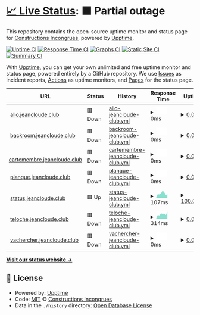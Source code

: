 # [📈 Live Status](https://status.jeancloude.club): <!--live status--> **🟧 Partial outage**

This repository contains the open-source uptime monitor and status page for [Constructions Incongrues](http://www.constructions-incongrues.net), powered by [Upptime](https://github.com/upptime/upptime).

[![Uptime CI](https://github.com/constructions-incongrues/status.jeancloude.club/workflows/Uptime%20CI/badge.svg)](https://github.com/constructions-incongrues/status.jeancloude.club/actions?query=workflow%3A%22Uptime+CI%22)
[![Response Time CI](https://github.com/constructions-incongrues/status.jeancloude.club/workflows/Response%20Time%20CI/badge.svg)](https://github.com/constructions-incongrues/status.jeancloude.club/actions?query=workflow%3A%22Response+Time+CI%22)
[![Graphs CI](https://github.com/constructions-incongrues/status.jeancloude.club/workflows/Graphs%20CI/badge.svg)](https://github.com/constructions-incongrues/status.jeancloude.club/actions?query=workflow%3A%22Graphs+CI%22)
[![Static Site CI](https://github.com/constructions-incongrues/status.jeancloude.club/workflows/Static%20Site%20CI/badge.svg)](https://github.com/constructions-incongrues/status.jeancloude.club/actions?query=workflow%3A%22Static+Site+CI%22)
[![Summary CI](https://github.com/constructions-incongrues/status.jeancloude.club/workflows/Summary%20CI/badge.svg)](https://github.com/constructions-incongrues/status.jeancloude.club/actions?query=workflow%3A%22Summary+CI%22)

With [Upptime](https://upptime.js.org), you can get your own unlimited and free uptime monitor and status page, powered entirely by a GitHub repository. We use [Issues](https://github.com/constructions-incongrues/status.jeancloude.club/issues) as incident reports, [Actions](https://github.com/constructions-incongrues/status.jeancloude.club/actions) as uptime monitors, and [Pages](https://status.jeancloude.club) for the status page.

<!--start: status pages-->
<!-- This summary is generated by Upptime (https://github.com/upptime/upptime) -->
<!-- Do not edit this manually, your changes will be overwritten -->
<!-- prettier-ignore -->
| URL | Status | History | Response Time | Uptime |
| --- | ------ | ------- | ------------- | ------ |
| <img alt="" src="https://favicons.githubusercontent.com/allo.jeancloude.club" height="13"> [allo.jeancloude.club](https://allo.jeancloude.club) | 🟥 Down | [allo-jeancloude-club.yml](https://github.com/constructions-incongrues/club.jeancloude.status/commits/HEAD/history/allo-jeancloude-club.yml) | <details><summary><img alt="Response time graph" src="./graphs/allo-jeancloude-club/response-time-week.png" height="20"> 0ms</summary><br><a href="https://status.jeancloude.club/history/allo-jeancloude-club"><img alt="Response time 0" src="https://img.shields.io/endpoint?url=https%3A%2F%2Fraw.githubusercontent.com%2Fconstructions-incongrues%2Fclub.jeancloude.status%2FHEAD%2Fapi%2Fallo-jeancloude-club%2Fresponse-time.json"></a><br><a href="https://status.jeancloude.club/history/allo-jeancloude-club"><img alt="24-hour response time 0" src="https://img.shields.io/endpoint?url=https%3A%2F%2Fraw.githubusercontent.com%2Fconstructions-incongrues%2Fclub.jeancloude.status%2FHEAD%2Fapi%2Fallo-jeancloude-club%2Fresponse-time-day.json"></a><br><a href="https://status.jeancloude.club/history/allo-jeancloude-club"><img alt="7-day response time 0" src="https://img.shields.io/endpoint?url=https%3A%2F%2Fraw.githubusercontent.com%2Fconstructions-incongrues%2Fclub.jeancloude.status%2FHEAD%2Fapi%2Fallo-jeancloude-club%2Fresponse-time-week.json"></a><br><a href="https://status.jeancloude.club/history/allo-jeancloude-club"><img alt="30-day response time 0" src="https://img.shields.io/endpoint?url=https%3A%2F%2Fraw.githubusercontent.com%2Fconstructions-incongrues%2Fclub.jeancloude.status%2FHEAD%2Fapi%2Fallo-jeancloude-club%2Fresponse-time-month.json"></a><br><a href="https://status.jeancloude.club/history/allo-jeancloude-club"><img alt="1-year response time 0" src="https://img.shields.io/endpoint?url=https%3A%2F%2Fraw.githubusercontent.com%2Fconstructions-incongrues%2Fclub.jeancloude.status%2FHEAD%2Fapi%2Fallo-jeancloude-club%2Fresponse-time-year.json"></a></details> | <details><summary><a href="https://status.jeancloude.club/history/allo-jeancloude-club">0.00%</a></summary><a href="https://status.jeancloude.club/history/allo-jeancloude-club"><img alt="All-time uptime 0.00%" src="https://img.shields.io/endpoint?url=https%3A%2F%2Fraw.githubusercontent.com%2Fconstructions-incongrues%2Fclub.jeancloude.status%2FHEAD%2Fapi%2Fallo-jeancloude-club%2Fuptime.json"></a><br><a href="https://status.jeancloude.club/history/allo-jeancloude-club"><img alt="24-hour uptime 0.00%" src="https://img.shields.io/endpoint?url=https%3A%2F%2Fraw.githubusercontent.com%2Fconstructions-incongrues%2Fclub.jeancloude.status%2FHEAD%2Fapi%2Fallo-jeancloude-club%2Fuptime-day.json"></a><br><a href="https://status.jeancloude.club/history/allo-jeancloude-club"><img alt="7-day uptime 0.00%" src="https://img.shields.io/endpoint?url=https%3A%2F%2Fraw.githubusercontent.com%2Fconstructions-incongrues%2Fclub.jeancloude.status%2FHEAD%2Fapi%2Fallo-jeancloude-club%2Fuptime-week.json"></a><br><a href="https://status.jeancloude.club/history/allo-jeancloude-club"><img alt="30-day uptime 0.00%" src="https://img.shields.io/endpoint?url=https%3A%2F%2Fraw.githubusercontent.com%2Fconstructions-incongrues%2Fclub.jeancloude.status%2FHEAD%2Fapi%2Fallo-jeancloude-club%2Fuptime-month.json"></a><br><a href="https://status.jeancloude.club/history/allo-jeancloude-club"><img alt="1-year uptime 0.00%" src="https://img.shields.io/endpoint?url=https%3A%2F%2Fraw.githubusercontent.com%2Fconstructions-incongrues%2Fclub.jeancloude.status%2FHEAD%2Fapi%2Fallo-jeancloude-club%2Fuptime-year.json"></a></details>
| <img alt="" src="https://favicons.githubusercontent.com/backroom.jeancloude.club" height="13"> [backroom.jeancloude.club](https://backroom.jeancloude.club) | 🟥 Down | [backroom-jeancloude-club.yml](https://github.com/constructions-incongrues/club.jeancloude.status/commits/HEAD/history/backroom-jeancloude-club.yml) | <details><summary><img alt="Response time graph" src="./graphs/backroom-jeancloude-club/response-time-week.png" height="20"> 0ms</summary><br><a href="https://status.jeancloude.club/history/backroom-jeancloude-club"><img alt="Response time 0" src="https://img.shields.io/endpoint?url=https%3A%2F%2Fraw.githubusercontent.com%2Fconstructions-incongrues%2Fclub.jeancloude.status%2FHEAD%2Fapi%2Fbackroom-jeancloude-club%2Fresponse-time.json"></a><br><a href="https://status.jeancloude.club/history/backroom-jeancloude-club"><img alt="24-hour response time 0" src="https://img.shields.io/endpoint?url=https%3A%2F%2Fraw.githubusercontent.com%2Fconstructions-incongrues%2Fclub.jeancloude.status%2FHEAD%2Fapi%2Fbackroom-jeancloude-club%2Fresponse-time-day.json"></a><br><a href="https://status.jeancloude.club/history/backroom-jeancloude-club"><img alt="7-day response time 0" src="https://img.shields.io/endpoint?url=https%3A%2F%2Fraw.githubusercontent.com%2Fconstructions-incongrues%2Fclub.jeancloude.status%2FHEAD%2Fapi%2Fbackroom-jeancloude-club%2Fresponse-time-week.json"></a><br><a href="https://status.jeancloude.club/history/backroom-jeancloude-club"><img alt="30-day response time 0" src="https://img.shields.io/endpoint?url=https%3A%2F%2Fraw.githubusercontent.com%2Fconstructions-incongrues%2Fclub.jeancloude.status%2FHEAD%2Fapi%2Fbackroom-jeancloude-club%2Fresponse-time-month.json"></a><br><a href="https://status.jeancloude.club/history/backroom-jeancloude-club"><img alt="1-year response time 0" src="https://img.shields.io/endpoint?url=https%3A%2F%2Fraw.githubusercontent.com%2Fconstructions-incongrues%2Fclub.jeancloude.status%2FHEAD%2Fapi%2Fbackroom-jeancloude-club%2Fresponse-time-year.json"></a></details> | <details><summary><a href="https://status.jeancloude.club/history/backroom-jeancloude-club">0.00%</a></summary><a href="https://status.jeancloude.club/history/backroom-jeancloude-club"><img alt="All-time uptime 0.00%" src="https://img.shields.io/endpoint?url=https%3A%2F%2Fraw.githubusercontent.com%2Fconstructions-incongrues%2Fclub.jeancloude.status%2FHEAD%2Fapi%2Fbackroom-jeancloude-club%2Fuptime.json"></a><br><a href="https://status.jeancloude.club/history/backroom-jeancloude-club"><img alt="24-hour uptime 0.00%" src="https://img.shields.io/endpoint?url=https%3A%2F%2Fraw.githubusercontent.com%2Fconstructions-incongrues%2Fclub.jeancloude.status%2FHEAD%2Fapi%2Fbackroom-jeancloude-club%2Fuptime-day.json"></a><br><a href="https://status.jeancloude.club/history/backroom-jeancloude-club"><img alt="7-day uptime 0.00%" src="https://img.shields.io/endpoint?url=https%3A%2F%2Fraw.githubusercontent.com%2Fconstructions-incongrues%2Fclub.jeancloude.status%2FHEAD%2Fapi%2Fbackroom-jeancloude-club%2Fuptime-week.json"></a><br><a href="https://status.jeancloude.club/history/backroom-jeancloude-club"><img alt="30-day uptime 0.00%" src="https://img.shields.io/endpoint?url=https%3A%2F%2Fraw.githubusercontent.com%2Fconstructions-incongrues%2Fclub.jeancloude.status%2FHEAD%2Fapi%2Fbackroom-jeancloude-club%2Fuptime-month.json"></a><br><a href="https://status.jeancloude.club/history/backroom-jeancloude-club"><img alt="1-year uptime 0.00%" src="https://img.shields.io/endpoint?url=https%3A%2F%2Fraw.githubusercontent.com%2Fconstructions-incongrues%2Fclub.jeancloude.status%2FHEAD%2Fapi%2Fbackroom-jeancloude-club%2Fuptime-year.json"></a></details>
| <img alt="" src="https://favicons.githubusercontent.com/cartemembre.jeancloude.club" height="13"> [cartemembre.jeancloude.club](https://cartemembre.jeancloude.club) | 🟥 Down | [cartemembre-jeancloude-club.yml](https://github.com/constructions-incongrues/club.jeancloude.status/commits/HEAD/history/cartemembre-jeancloude-club.yml) | <details><summary><img alt="Response time graph" src="./graphs/cartemembre-jeancloude-club/response-time-week.png" height="20"> 0ms</summary><br><a href="https://status.jeancloude.club/history/cartemembre-jeancloude-club"><img alt="Response time 0" src="https://img.shields.io/endpoint?url=https%3A%2F%2Fraw.githubusercontent.com%2Fconstructions-incongrues%2Fclub.jeancloude.status%2FHEAD%2Fapi%2Fcartemembre-jeancloude-club%2Fresponse-time.json"></a><br><a href="https://status.jeancloude.club/history/cartemembre-jeancloude-club"><img alt="24-hour response time 0" src="https://img.shields.io/endpoint?url=https%3A%2F%2Fraw.githubusercontent.com%2Fconstructions-incongrues%2Fclub.jeancloude.status%2FHEAD%2Fapi%2Fcartemembre-jeancloude-club%2Fresponse-time-day.json"></a><br><a href="https://status.jeancloude.club/history/cartemembre-jeancloude-club"><img alt="7-day response time 0" src="https://img.shields.io/endpoint?url=https%3A%2F%2Fraw.githubusercontent.com%2Fconstructions-incongrues%2Fclub.jeancloude.status%2FHEAD%2Fapi%2Fcartemembre-jeancloude-club%2Fresponse-time-week.json"></a><br><a href="https://status.jeancloude.club/history/cartemembre-jeancloude-club"><img alt="30-day response time 0" src="https://img.shields.io/endpoint?url=https%3A%2F%2Fraw.githubusercontent.com%2Fconstructions-incongrues%2Fclub.jeancloude.status%2FHEAD%2Fapi%2Fcartemembre-jeancloude-club%2Fresponse-time-month.json"></a><br><a href="https://status.jeancloude.club/history/cartemembre-jeancloude-club"><img alt="1-year response time 0" src="https://img.shields.io/endpoint?url=https%3A%2F%2Fraw.githubusercontent.com%2Fconstructions-incongrues%2Fclub.jeancloude.status%2FHEAD%2Fapi%2Fcartemembre-jeancloude-club%2Fresponse-time-year.json"></a></details> | <details><summary><a href="https://status.jeancloude.club/history/cartemembre-jeancloude-club">0.00%</a></summary><a href="https://status.jeancloude.club/history/cartemembre-jeancloude-club"><img alt="All-time uptime 0.00%" src="https://img.shields.io/endpoint?url=https%3A%2F%2Fraw.githubusercontent.com%2Fconstructions-incongrues%2Fclub.jeancloude.status%2FHEAD%2Fapi%2Fcartemembre-jeancloude-club%2Fuptime.json"></a><br><a href="https://status.jeancloude.club/history/cartemembre-jeancloude-club"><img alt="24-hour uptime 0.00%" src="https://img.shields.io/endpoint?url=https%3A%2F%2Fraw.githubusercontent.com%2Fconstructions-incongrues%2Fclub.jeancloude.status%2FHEAD%2Fapi%2Fcartemembre-jeancloude-club%2Fuptime-day.json"></a><br><a href="https://status.jeancloude.club/history/cartemembre-jeancloude-club"><img alt="7-day uptime 0.00%" src="https://img.shields.io/endpoint?url=https%3A%2F%2Fraw.githubusercontent.com%2Fconstructions-incongrues%2Fclub.jeancloude.status%2FHEAD%2Fapi%2Fcartemembre-jeancloude-club%2Fuptime-week.json"></a><br><a href="https://status.jeancloude.club/history/cartemembre-jeancloude-club"><img alt="30-day uptime 0.00%" src="https://img.shields.io/endpoint?url=https%3A%2F%2Fraw.githubusercontent.com%2Fconstructions-incongrues%2Fclub.jeancloude.status%2FHEAD%2Fapi%2Fcartemembre-jeancloude-club%2Fuptime-month.json"></a><br><a href="https://status.jeancloude.club/history/cartemembre-jeancloude-club"><img alt="1-year uptime 0.00%" src="https://img.shields.io/endpoint?url=https%3A%2F%2Fraw.githubusercontent.com%2Fconstructions-incongrues%2Fclub.jeancloude.status%2FHEAD%2Fapi%2Fcartemembre-jeancloude-club%2Fuptime-year.json"></a></details>
| <img alt="" src="https://favicons.githubusercontent.com/planque.jeancloude.club" height="13"> [planque.jeancloude.club](https://planque.jeancloude.club) | 🟥 Down | [planque-jeancloude-club.yml](https://github.com/constructions-incongrues/club.jeancloude.status/commits/HEAD/history/planque-jeancloude-club.yml) | <details><summary><img alt="Response time graph" src="./graphs/planque-jeancloude-club/response-time-week.png" height="20"> 0ms</summary><br><a href="https://status.jeancloude.club/history/planque-jeancloude-club"><img alt="Response time 0" src="https://img.shields.io/endpoint?url=https%3A%2F%2Fraw.githubusercontent.com%2Fconstructions-incongrues%2Fclub.jeancloude.status%2FHEAD%2Fapi%2Fplanque-jeancloude-club%2Fresponse-time.json"></a><br><a href="https://status.jeancloude.club/history/planque-jeancloude-club"><img alt="24-hour response time 0" src="https://img.shields.io/endpoint?url=https%3A%2F%2Fraw.githubusercontent.com%2Fconstructions-incongrues%2Fclub.jeancloude.status%2FHEAD%2Fapi%2Fplanque-jeancloude-club%2Fresponse-time-day.json"></a><br><a href="https://status.jeancloude.club/history/planque-jeancloude-club"><img alt="7-day response time 0" src="https://img.shields.io/endpoint?url=https%3A%2F%2Fraw.githubusercontent.com%2Fconstructions-incongrues%2Fclub.jeancloude.status%2FHEAD%2Fapi%2Fplanque-jeancloude-club%2Fresponse-time-week.json"></a><br><a href="https://status.jeancloude.club/history/planque-jeancloude-club"><img alt="30-day response time 0" src="https://img.shields.io/endpoint?url=https%3A%2F%2Fraw.githubusercontent.com%2Fconstructions-incongrues%2Fclub.jeancloude.status%2FHEAD%2Fapi%2Fplanque-jeancloude-club%2Fresponse-time-month.json"></a><br><a href="https://status.jeancloude.club/history/planque-jeancloude-club"><img alt="1-year response time 0" src="https://img.shields.io/endpoint?url=https%3A%2F%2Fraw.githubusercontent.com%2Fconstructions-incongrues%2Fclub.jeancloude.status%2FHEAD%2Fapi%2Fplanque-jeancloude-club%2Fresponse-time-year.json"></a></details> | <details><summary><a href="https://status.jeancloude.club/history/planque-jeancloude-club">0.00%</a></summary><a href="https://status.jeancloude.club/history/planque-jeancloude-club"><img alt="All-time uptime 0.00%" src="https://img.shields.io/endpoint?url=https%3A%2F%2Fraw.githubusercontent.com%2Fconstructions-incongrues%2Fclub.jeancloude.status%2FHEAD%2Fapi%2Fplanque-jeancloude-club%2Fuptime.json"></a><br><a href="https://status.jeancloude.club/history/planque-jeancloude-club"><img alt="24-hour uptime 0.00%" src="https://img.shields.io/endpoint?url=https%3A%2F%2Fraw.githubusercontent.com%2Fconstructions-incongrues%2Fclub.jeancloude.status%2FHEAD%2Fapi%2Fplanque-jeancloude-club%2Fuptime-day.json"></a><br><a href="https://status.jeancloude.club/history/planque-jeancloude-club"><img alt="7-day uptime 0.00%" src="https://img.shields.io/endpoint?url=https%3A%2F%2Fraw.githubusercontent.com%2Fconstructions-incongrues%2Fclub.jeancloude.status%2FHEAD%2Fapi%2Fplanque-jeancloude-club%2Fuptime-week.json"></a><br><a href="https://status.jeancloude.club/history/planque-jeancloude-club"><img alt="30-day uptime 0.00%" src="https://img.shields.io/endpoint?url=https%3A%2F%2Fraw.githubusercontent.com%2Fconstructions-incongrues%2Fclub.jeancloude.status%2FHEAD%2Fapi%2Fplanque-jeancloude-club%2Fuptime-month.json"></a><br><a href="https://status.jeancloude.club/history/planque-jeancloude-club"><img alt="1-year uptime 0.00%" src="https://img.shields.io/endpoint?url=https%3A%2F%2Fraw.githubusercontent.com%2Fconstructions-incongrues%2Fclub.jeancloude.status%2FHEAD%2Fapi%2Fplanque-jeancloude-club%2Fuptime-year.json"></a></details>
| <img alt="" src="https://favicons.githubusercontent.com/status.jeancloude.club" height="13"> [status.jeancloude.club](https://status.jeancloude.club) | 🟩 Up | [status-jeancloude-club.yml](https://github.com/constructions-incongrues/club.jeancloude.status/commits/HEAD/history/status-jeancloude-club.yml) | <details><summary><img alt="Response time graph" src="./graphs/status-jeancloude-club/response-time-week.png" height="20"> 107ms</summary><br><a href="https://status.jeancloude.club/history/status-jeancloude-club"><img alt="Response time 137" src="https://img.shields.io/endpoint?url=https%3A%2F%2Fraw.githubusercontent.com%2Fconstructions-incongrues%2Fclub.jeancloude.status%2FHEAD%2Fapi%2Fstatus-jeancloude-club%2Fresponse-time.json"></a><br><a href="https://status.jeancloude.club/history/status-jeancloude-club"><img alt="24-hour response time 85" src="https://img.shields.io/endpoint?url=https%3A%2F%2Fraw.githubusercontent.com%2Fconstructions-incongrues%2Fclub.jeancloude.status%2FHEAD%2Fapi%2Fstatus-jeancloude-club%2Fresponse-time-day.json"></a><br><a href="https://status.jeancloude.club/history/status-jeancloude-club"><img alt="7-day response time 107" src="https://img.shields.io/endpoint?url=https%3A%2F%2Fraw.githubusercontent.com%2Fconstructions-incongrues%2Fclub.jeancloude.status%2FHEAD%2Fapi%2Fstatus-jeancloude-club%2Fresponse-time-week.json"></a><br><a href="https://status.jeancloude.club/history/status-jeancloude-club"><img alt="30-day response time 162" src="https://img.shields.io/endpoint?url=https%3A%2F%2Fraw.githubusercontent.com%2Fconstructions-incongrues%2Fclub.jeancloude.status%2FHEAD%2Fapi%2Fstatus-jeancloude-club%2Fresponse-time-month.json"></a><br><a href="https://status.jeancloude.club/history/status-jeancloude-club"><img alt="1-year response time 137" src="https://img.shields.io/endpoint?url=https%3A%2F%2Fraw.githubusercontent.com%2Fconstructions-incongrues%2Fclub.jeancloude.status%2FHEAD%2Fapi%2Fstatus-jeancloude-club%2Fresponse-time-year.json"></a></details> | <details><summary><a href="https://status.jeancloude.club/history/status-jeancloude-club">100.00%</a></summary><a href="https://status.jeancloude.club/history/status-jeancloude-club"><img alt="All-time uptime 98.51%" src="https://img.shields.io/endpoint?url=https%3A%2F%2Fraw.githubusercontent.com%2Fconstructions-incongrues%2Fclub.jeancloude.status%2FHEAD%2Fapi%2Fstatus-jeancloude-club%2Fuptime.json"></a><br><a href="https://status.jeancloude.club/history/status-jeancloude-club"><img alt="24-hour uptime 100.00%" src="https://img.shields.io/endpoint?url=https%3A%2F%2Fraw.githubusercontent.com%2Fconstructions-incongrues%2Fclub.jeancloude.status%2FHEAD%2Fapi%2Fstatus-jeancloude-club%2Fuptime-day.json"></a><br><a href="https://status.jeancloude.club/history/status-jeancloude-club"><img alt="7-day uptime 100.00%" src="https://img.shields.io/endpoint?url=https%3A%2F%2Fraw.githubusercontent.com%2Fconstructions-incongrues%2Fclub.jeancloude.status%2FHEAD%2Fapi%2Fstatus-jeancloude-club%2Fuptime-week.json"></a><br><a href="https://status.jeancloude.club/history/status-jeancloude-club"><img alt="30-day uptime 93.43%" src="https://img.shields.io/endpoint?url=https%3A%2F%2Fraw.githubusercontent.com%2Fconstructions-incongrues%2Fclub.jeancloude.status%2FHEAD%2Fapi%2Fstatus-jeancloude-club%2Fuptime-month.json"></a><br><a href="https://status.jeancloude.club/history/status-jeancloude-club"><img alt="1-year uptime 98.51%" src="https://img.shields.io/endpoint?url=https%3A%2F%2Fraw.githubusercontent.com%2Fconstructions-incongrues%2Fclub.jeancloude.status%2FHEAD%2Fapi%2Fstatus-jeancloude-club%2Fuptime-year.json"></a></details>
| <img alt="" src="https://favicons.githubusercontent.com/teloche.jeancloude.club" height="13"> [teloche.jeancloude.club](https://teloche.jeancloude.club) | 🟥 Down | [teloche-jeancloude-club.yml](https://github.com/constructions-incongrues/club.jeancloude.status/commits/HEAD/history/teloche-jeancloude-club.yml) | <details><summary><img alt="Response time graph" src="./graphs/teloche-jeancloude-club/response-time-week.png" height="20"> 314ms</summary><br><a href="https://status.jeancloude.club/history/teloche-jeancloude-club"><img alt="Response time 290" src="https://img.shields.io/endpoint?url=https%3A%2F%2Fraw.githubusercontent.com%2Fconstructions-incongrues%2Fclub.jeancloude.status%2FHEAD%2Fapi%2Fteloche-jeancloude-club%2Fresponse-time.json"></a><br><a href="https://status.jeancloude.club/history/teloche-jeancloude-club"><img alt="24-hour response time 227" src="https://img.shields.io/endpoint?url=https%3A%2F%2Fraw.githubusercontent.com%2Fconstructions-incongrues%2Fclub.jeancloude.status%2FHEAD%2Fapi%2Fteloche-jeancloude-club%2Fresponse-time-day.json"></a><br><a href="https://status.jeancloude.club/history/teloche-jeancloude-club"><img alt="7-day response time 314" src="https://img.shields.io/endpoint?url=https%3A%2F%2Fraw.githubusercontent.com%2Fconstructions-incongrues%2Fclub.jeancloude.status%2FHEAD%2Fapi%2Fteloche-jeancloude-club%2Fresponse-time-week.json"></a><br><a href="https://status.jeancloude.club/history/teloche-jeancloude-club"><img alt="30-day response time 324" src="https://img.shields.io/endpoint?url=https%3A%2F%2Fraw.githubusercontent.com%2Fconstructions-incongrues%2Fclub.jeancloude.status%2FHEAD%2Fapi%2Fteloche-jeancloude-club%2Fresponse-time-month.json"></a><br><a href="https://status.jeancloude.club/history/teloche-jeancloude-club"><img alt="1-year response time 290" src="https://img.shields.io/endpoint?url=https%3A%2F%2Fraw.githubusercontent.com%2Fconstructions-incongrues%2Fclub.jeancloude.status%2FHEAD%2Fapi%2Fteloche-jeancloude-club%2Fresponse-time-year.json"></a></details> | <details><summary><a href="https://status.jeancloude.club/history/teloche-jeancloude-club">0.00%</a></summary><a href="https://status.jeancloude.club/history/teloche-jeancloude-club"><img alt="All-time uptime 0.32%" src="https://img.shields.io/endpoint?url=https%3A%2F%2Fraw.githubusercontent.com%2Fconstructions-incongrues%2Fclub.jeancloude.status%2FHEAD%2Fapi%2Fteloche-jeancloude-club%2Fuptime.json"></a><br><a href="https://status.jeancloude.club/history/teloche-jeancloude-club"><img alt="24-hour uptime 0.00%" src="https://img.shields.io/endpoint?url=https%3A%2F%2Fraw.githubusercontent.com%2Fconstructions-incongrues%2Fclub.jeancloude.status%2FHEAD%2Fapi%2Fteloche-jeancloude-club%2Fuptime-day.json"></a><br><a href="https://status.jeancloude.club/history/teloche-jeancloude-club"><img alt="7-day uptime 0.00%" src="https://img.shields.io/endpoint?url=https%3A%2F%2Fraw.githubusercontent.com%2Fconstructions-incongrues%2Fclub.jeancloude.status%2FHEAD%2Fapi%2Fteloche-jeancloude-club%2Fuptime-week.json"></a><br><a href="https://status.jeancloude.club/history/teloche-jeancloude-club"><img alt="30-day uptime 0.00%" src="https://img.shields.io/endpoint?url=https%3A%2F%2Fraw.githubusercontent.com%2Fconstructions-incongrues%2Fclub.jeancloude.status%2FHEAD%2Fapi%2Fteloche-jeancloude-club%2Fuptime-month.json"></a><br><a href="https://status.jeancloude.club/history/teloche-jeancloude-club"><img alt="1-year uptime 0.32%" src="https://img.shields.io/endpoint?url=https%3A%2F%2Fraw.githubusercontent.com%2Fconstructions-incongrues%2Fclub.jeancloude.status%2FHEAD%2Fapi%2Fteloche-jeancloude-club%2Fuptime-year.json"></a></details>
| <img alt="" src="https://favicons.githubusercontent.com/vachercher.jeancloude.club" height="13"> [vachercher.jeancloude.club](https://vachercher.jeancloude.club) | 🟥 Down | [vachercher-jeancloude-club.yml](https://github.com/constructions-incongrues/club.jeancloude.status/commits/HEAD/history/vachercher-jeancloude-club.yml) | <details><summary><img alt="Response time graph" src="./graphs/vachercher-jeancloude-club/response-time-week.png" height="20"> 0ms</summary><br><a href="https://status.jeancloude.club/history/vachercher-jeancloude-club"><img alt="Response time 0" src="https://img.shields.io/endpoint?url=https%3A%2F%2Fraw.githubusercontent.com%2Fconstructions-incongrues%2Fclub.jeancloude.status%2FHEAD%2Fapi%2Fvachercher-jeancloude-club%2Fresponse-time.json"></a><br><a href="https://status.jeancloude.club/history/vachercher-jeancloude-club"><img alt="24-hour response time 0" src="https://img.shields.io/endpoint?url=https%3A%2F%2Fraw.githubusercontent.com%2Fconstructions-incongrues%2Fclub.jeancloude.status%2FHEAD%2Fapi%2Fvachercher-jeancloude-club%2Fresponse-time-day.json"></a><br><a href="https://status.jeancloude.club/history/vachercher-jeancloude-club"><img alt="7-day response time 0" src="https://img.shields.io/endpoint?url=https%3A%2F%2Fraw.githubusercontent.com%2Fconstructions-incongrues%2Fclub.jeancloude.status%2FHEAD%2Fapi%2Fvachercher-jeancloude-club%2Fresponse-time-week.json"></a><br><a href="https://status.jeancloude.club/history/vachercher-jeancloude-club"><img alt="30-day response time 0" src="https://img.shields.io/endpoint?url=https%3A%2F%2Fraw.githubusercontent.com%2Fconstructions-incongrues%2Fclub.jeancloude.status%2FHEAD%2Fapi%2Fvachercher-jeancloude-club%2Fresponse-time-month.json"></a><br><a href="https://status.jeancloude.club/history/vachercher-jeancloude-club"><img alt="1-year response time 0" src="https://img.shields.io/endpoint?url=https%3A%2F%2Fraw.githubusercontent.com%2Fconstructions-incongrues%2Fclub.jeancloude.status%2FHEAD%2Fapi%2Fvachercher-jeancloude-club%2Fresponse-time-year.json"></a></details> | <details><summary><a href="https://status.jeancloude.club/history/vachercher-jeancloude-club">0.00%</a></summary><a href="https://status.jeancloude.club/history/vachercher-jeancloude-club"><img alt="All-time uptime 0.00%" src="https://img.shields.io/endpoint?url=https%3A%2F%2Fraw.githubusercontent.com%2Fconstructions-incongrues%2Fclub.jeancloude.status%2FHEAD%2Fapi%2Fvachercher-jeancloude-club%2Fuptime.json"></a><br><a href="https://status.jeancloude.club/history/vachercher-jeancloude-club"><img alt="24-hour uptime 0.00%" src="https://img.shields.io/endpoint?url=https%3A%2F%2Fraw.githubusercontent.com%2Fconstructions-incongrues%2Fclub.jeancloude.status%2FHEAD%2Fapi%2Fvachercher-jeancloude-club%2Fuptime-day.json"></a><br><a href="https://status.jeancloude.club/history/vachercher-jeancloude-club"><img alt="7-day uptime 0.00%" src="https://img.shields.io/endpoint?url=https%3A%2F%2Fraw.githubusercontent.com%2Fconstructions-incongrues%2Fclub.jeancloude.status%2FHEAD%2Fapi%2Fvachercher-jeancloude-club%2Fuptime-week.json"></a><br><a href="https://status.jeancloude.club/history/vachercher-jeancloude-club"><img alt="30-day uptime 0.00%" src="https://img.shields.io/endpoint?url=https%3A%2F%2Fraw.githubusercontent.com%2Fconstructions-incongrues%2Fclub.jeancloude.status%2FHEAD%2Fapi%2Fvachercher-jeancloude-club%2Fuptime-month.json"></a><br><a href="https://status.jeancloude.club/history/vachercher-jeancloude-club"><img alt="1-year uptime 0.00%" src="https://img.shields.io/endpoint?url=https%3A%2F%2Fraw.githubusercontent.com%2Fconstructions-incongrues%2Fclub.jeancloude.status%2FHEAD%2Fapi%2Fvachercher-jeancloude-club%2Fuptime-year.json"></a></details>

<!--end: status pages-->

[**Visit our status website →**](https://status.jeancloude.club)

## 📄 License

- Powered by: [Upptime](https://github.com/upptime/upptime)
- Code: [MIT](./LICENSE) © [Constructions Incongrues](http://www.constructions-incongrues.net)
- Data in the `./history` directory: [Open Database License](https://opendatacommons.org/licenses/odbl/1-0/)
